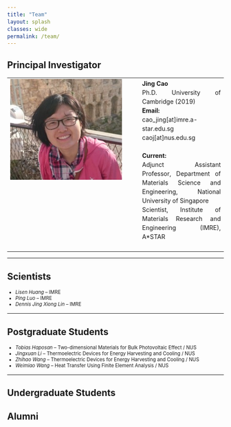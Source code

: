 ```yaml
---
title: "Team"
layout: splash
classes: wide
permalink: /team/
---
```


<h2>Principal Investigator</h2>

<table>
<tr>
  <td width="280" style="vertical-align:top; padding-right:20px;">
    <img src="/assets/images/Jing.jpg" alt="Jing Cao" width="260"/>
  </td>
  <td style="text-align:justify; line-height:1.5;">
    <strong>Jing Cao</strong><br>
    Ph.D. University of Cambridge (2019) <br>
    <strong>Email:</strong> <br> cao_jing[at]imre.a-star.edu.sg <br> caoj[at]nus.edu.sg<br><br>
    <strong>Current:</strong><br>
    Adjunct Assistant Professor, Department of Materials Science and Engineering, National University of Singapore<br>
    Scientist, Institute of Materials Research and Engineering (IMRE), A*STAR<br><br>
  </td>
</tr>
</table>

---

## Scientists

<div style="font-size:80%">
<ul>
  <li><em>Lisen Huang</em> – IMRE</li>
  <li><em>Ping Luo</em> – IMRE</li>
  <li><em>Dennis Jing Xiong Lin</em> – IMRE</li>
</ul>
</div>

---

## Postgraduate Students

<div style="font-size:80%">
<ul>
  <li><em>Tobias Haposan</em> – Two-dimensional Materials for Bulk Photovoltaic Effect / NUS</li>
  <li><em>Jingxuan Li</em> – Thermoelectric Devices for Energy Harvesting and Cooling / NUS</li>
  <li><em>Zhihao Wang</em> – Thermoelectric Devices for Energy Harvesting and Cooling / NUS</li>
  <li><em>Weimiao Wang</em> – Heat Transfer Using Finite Element Analysis / NUS</li>
</ul>
</div>

---

## Undergraduate Students

<div style="font-size:80%">
<ul>
</ul>
</div>

## Alumni
<div style="font-size:80%">
<ul>
</ul>
</div>
